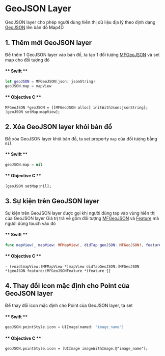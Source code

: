 # GeoJSON Layer

GeoJSON layer cho phép người dùng hiển thị dữ liệu địa lý theo định dạng [GeoJSON](https://geojson.org/) lên bản đồ Map4D

## 1. Thêm mới GeoJSON layer

Để thêm 1 GeoJSON layer vào bản đồ, ta tạo 1 đối tượng [MFGeoJSON](/reference/geojson) và set map cho đối tượng đó

<!-- tabs:start -->

#### ** Swift **

```swift 
let geoJSON = MFGeoJSON(json: jsonString)
geoJSON.map = mapView
```

#### ** Objective C **

```objc 
MFGeoJSON *geoJSON = [[MFGeoJSON alloc] initWithJson:jsonString];
[geoJSON setMap:mapView];
```

<!-- tabs:end -->

## 2. Xóa GeoJSON layer khỏi bản đồ

Để xóa GeoJSON layer khỏi bản đồ, ta set property `map` của đối tượng bằng `nil`

<!-- tabs:start -->

#### ** Swift **

```swift 
geoJSON.map = nil
```

#### ** Objective C **

```objc 
[geoJSON setMap:nil];
```

<!-- tabs:end -->

## 3. Sự kiện trên GeoJSON layer

Sự kiện trên GeoJSON layer được gọi khi người dùng tap vào vùng hiển thị của GeoJSON layer
Giá trị trả về gồm đối tượng [MFGeoJSON](/reference/geojson) và [Feature](/reference/geojson?id=mfgeojsonfeature-class) mà người dùng touch vào đó

<!-- tabs:start -->

#### ** Swift **

```swift 
func mapView(_ mapView: MFMapView!, didTap geoJSON: MFGeoJSON!, feature: MFGeoJSON.Feature!) {}
```

#### ** Objective C **

```objc 
- (void)mapView:(MFMapView *)mapView didTapGeoJSON:(MFGeoJSON *)geoJSON feature:(MFGeoJSONFeature *)feature {}
```

<!-- tabs:end -->

## 4. Thay đổi icon mặc định cho Point của GeoJSON layer

Để thay đổi icon mặc định cho Point của GeoJSON layer, ta set 

<!-- tabs:start -->

#### ** Swift **

```swift 
geoJSON.pointStyle.icon = UIImage(named: "image_name")
```

#### ** Objective C **

```objc 
geoJSON.pointStyle.icon = [UIImage imageWithImage:@"image_name"];
```

<!-- tabs:end -->